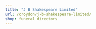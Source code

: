 ```yaml
---
title: "J B Shakespeare Limited"
url: /croydon/j-b-shakespeare-limited/
shop: funeral directors
---
```

